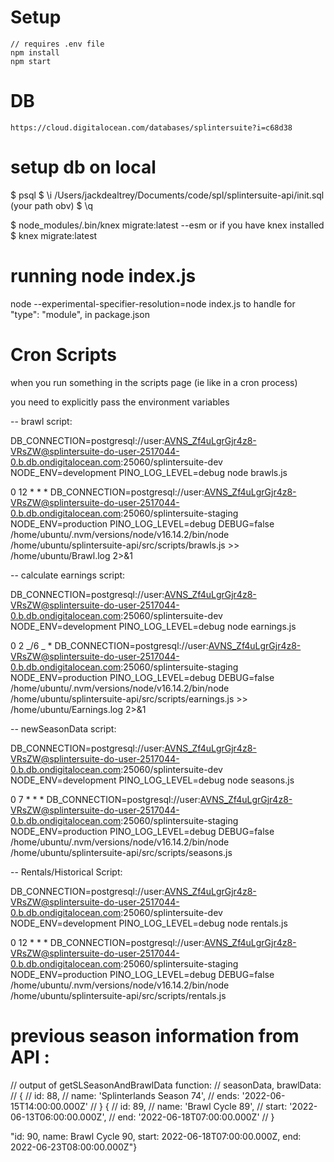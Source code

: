 # Setup

```
// requires .env file
npm install
npm start
```

# DB

`https://cloud.digitalocean.com/databases/splintersuite?i=c68d38`

# setup db on local

$ psql
$ \i /Users/jackdealtrey/Documents/code/spl/splintersuite-api/init.sql (your path obv)
$ \q

$ node_modules/.bin/knex migrate:latest --esm
or if you have knex installed
$ knex migrate:latest

# running node index.js

node --experimental-specifier-resolution=node index.js
to handle for "type": "module", in package.json

# Cron Scripts

when you run something in the scripts page (ie like in a cron process)

you need to explicitly pass the environment variables

-- brawl script:

DB_CONNECTION=postgresql://user:AVNS_Zf4uLgrGjr4z8-VRsZW@splintersuite-do-user-2517044-0.b.db.ondigitalocean.com:25060/splintersuite-dev NODE_ENV=development PINO_LOG_LEVEL=debug node brawls.js

0 12 \* \* \* DB_CONNECTION=postgresql://user:AVNS_Zf4uLgrGjr4z8-VRsZW@splintersuite-do-user-2517044-0.b.db.ondigitalocean.com:25060/splintersuite-staging NODE_ENV=production PINO_LOG_LEVEL=debug DEBUG=false /home/ubuntu/.nvm/versions/node/v16.14.2/bin/node /home/ubuntu/splintersuite-api/src/scripts/brawls.js >> /home/ubuntu/Brawl.log 2>&1

-- calculate earnings script:

DB_CONNECTION=postgresql://user:AVNS_Zf4uLgrGjr4z8-VRsZW@splintersuite-do-user-2517044-0.b.db.ondigitalocean.com:25060/splintersuite-dev NODE_ENV=development PINO_LOG_LEVEL=debug node earnings.js

0 2 _/6 _ \* DB_CONNECTION=postgresql://user:AVNS_Zf4uLgrGjr4z8-VRsZW@splintersuite-do-user-2517044-0.b.db.ondigitalocean.com:25060/splintersuite-staging NODE_ENV=production PINO_LOG_LEVEL=debug DEBUG=false /home/ubuntu/.nvm/versions/node/v16.14.2/bin/node /home/ubuntu/splintersuite-api/src/scripts/earnings.js >> /home/ubuntu/Earnings.log 2>&1

-- newSeasonData script:

DB_CONNECTION=postgresql://user:AVNS_Zf4uLgrGjr4z8-VRsZW@splintersuite-do-user-2517044-0.b.db.ondigitalocean.com:25060/splintersuite-dev NODE_ENV=development PINO_LOG_LEVEL=debug node seasons.js

0 7 \* \* \* DB_CONNECTION=postgresql://user:AVNS_Zf4uLgrGjr4z8-VRsZW@splintersuite-do-user-2517044-0.b.db.ondigitalocean.com:25060/splintersuite-staging NODE_ENV=production PINO_LOG_LEVEL=debug DEBUG=false /home/ubuntu/.nvm/versions/node/v16.14.2/bin/node /home/ubuntu/splintersuite-api/src/scripts/seasons.js

-- Rentals/Historical Script:

DB_CONNECTION=postgresql://user:AVNS_Zf4uLgrGjr4z8-VRsZW@splintersuite-do-user-2517044-0.b.db.ondigitalocean.com:25060/splintersuite-dev NODE_ENV=development PINO_LOG_LEVEL=debug node rentals.js

0 12 \* \* \* DB_CONNECTION=postgresql://user:AVNS_Zf4uLgrGjr4z8-VRsZW@splintersuite-do-user-2517044-0.b.db.ondigitalocean.com:25060/splintersuite-staging NODE_ENV=production PINO_LOG_LEVEL=debug DEBUG=false /home/ubuntu/.nvm/versions/node/v16.14.2/bin/node /home/ubuntu/splintersuite-api/src/scripts/rentals.js

# previous season information from API :

// output of getSLSeasonAndBrawlData function:
// seasonData, brawlData:
// {
// id: 88,
// name: 'Splinterlands Season 74',
// ends: '2022-06-15T14:00:00.000Z'
// } {
// id: 89,
// name: 'Brawl Cycle 89',
// start: '2022-06-13T06:00:00.000Z',
// end: '2022-06-18T07:00:00.000Z'
// }

"id: 90, name: Brawl Cycle 90, start: 2022-06-18T07:00:00.000Z, end: 2022-06-23T08:00:00.000Z"}
